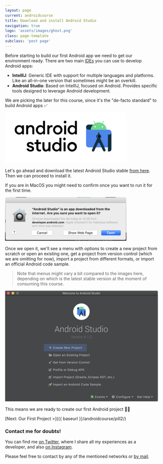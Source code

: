 ```yaml
---
layout: page
current: androidcourse
title: Download and install Android Studio
navigation: true
logo: 'assets/images/ghost.png'
class: page-template
subclass: 'post page'
---
```


Before starting to build our first Android app we need to get our environment ready. There are two main [IDEs](https://en.wikipedia.org/wiki/Integrated_development_environment) you can use to develop Android apps:

* **IntellIJ**: Generic IDE with support for multiple languages and platforms. Like an all-in-one version that sometimes might be an overkill.
* **Android Studio**: Based on IntellIJ, focused on Android. Provides specific tools designed to leverage Android development.

We are picking the later for this course, since it's the "de-facto standard" to build Android apps ✅

<a href="https://developer.android.com/studio" target="_blank"><img src="../../assets/images/studio.png" style="width:400px;"/></a>

Let's go ahead and download the latest Android Studio stable <a target="_blank" href="https://developer.android.com/studio">from here</a>. Then we can proceed to install it.

If you are in MacOS you might need to confirm once you want to run it for the first time.

<img src="../../assets/images/android studio confirm execution.png" alt="Android Studio" style="width:400px;">

Once we open it, we'll see a menu with options to create a new project from scratch or open an existing one, get a project from version control (which we are omitting for now), import a project from different formats, or import an official Android code sample.

> Note that menus might vary a bit compared to the images here, depending on which is the latest stable version at the moment of consuming this course.

<img src="../../assets/images/android studio main menu.png" alt="Android Studio" style="width:600px;">

This means we are ready to create our first Android project 👏👏

[Next: Our First Project >]({{ baseurl }}/androidcourse/pill2/)

### Contact me for doubts!

You can find me [on Twitter](https://www.twitter.com/JorgeCastilloPR), where I share all my experiences as a developer, and also [on Instagram](https://www.instagram.com/jorgecastillopr).


Please feel free to contact by any of the mentioned networks or [by mail](mailto:jorge.castillo.prz@gmail.com).
